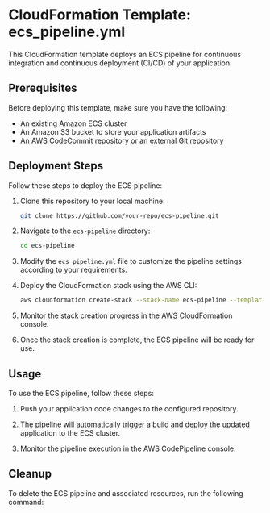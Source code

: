 # CloudFormation Template: ecs_pipeline.yml

This CloudFormation template deploys an ECS pipeline for continuous integration and continuous deployment (CI/CD) of your application.

## Prerequisites

Before deploying this template, make sure you have the following:

- An existing Amazon ECS cluster
- An Amazon S3 bucket to store your application artifacts
- An AWS CodeCommit repository or an external Git repository

## Deployment Steps

Follow these steps to deploy the ECS pipeline:

1. Clone this repository to your local machine:
    ```bash
    git clone https://github.com/your-repo/ecs-pipeline.git
    ```

2. Navigate to the `ecs-pipeline` directory:
    ```bash
    cd ecs-pipeline
    ```

3. Modify the `ecs_pipeline.yml` file to customize the pipeline settings according to your requirements.

4. Deploy the CloudFormation stack using the AWS CLI:
    ```bash
    aws cloudformation create-stack --stack-name ecs-pipeline --template-body file://ecs_pipeline.yml --capabilities CAPABILITY_IAM
    ```

5. Monitor the stack creation progress in the AWS CloudFormation console.

6. Once the stack creation is complete, the ECS pipeline will be ready for use.

## Usage

To use the ECS pipeline, follow these steps:

1. Push your application code changes to the configured repository.

2. The pipeline will automatically trigger a build and deploy the updated application to the ECS cluster.

3. Monitor the pipeline execution in the AWS CodePipeline console.

## Cleanup

To delete the ECS pipeline and associated resources, run the following command:
